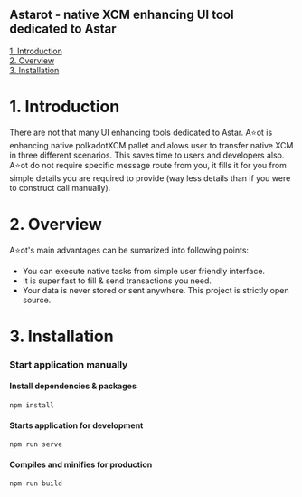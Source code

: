 ## Astarot - native XCM enhancing UI tool dedicated to Astar

[1. Introduction](#1-introduction)<br />
[2. Overview](#2-overview)<br />
[3. Installation](#3-installation)<br />


# 1. Introduction
There are not that many UI enhancing tools dedicated to Astar. A⭐️ot is enhancing native polkadotXCM pallet and alows user to transfer native XCM in three different scenarios. This saves time to users and developers also. A⭐️ot do not require specific message route from you, it fills it for you from simple details you are required to provide (way less details than if you were to construct call manually). 

# 2. Overview
A⭐️ot's main advantages can be sumarized into following points:
- You can execute native tasks from simple user friendly interface. 
- It is super fast to fill & send transactions you need. 
- Your data is never stored or sent anywhere. This project is strictly open source. 

# 3. Installation

### Start application manually
#### Install dependencies & packages
```
npm install
```

#### Starts application for development
```
npm run serve
```

#### Compiles and minifies for production
```
npm run build
```

